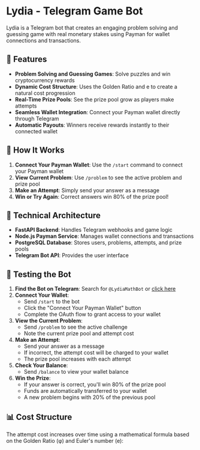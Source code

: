 # Lydia - Telegram Game Bot

Lydia is a Telegram bot that creates an engaging problem solving and guessing game with real monetary stakes using Payman for wallet connections and transactions.


## 🚀 Features

- **Problem Solving and Guessing Games**: Solve puzzles and win cryptocurrency rewards
- **Dynamic Cost Structure**: Uses the Golden Ratio and e to create a natural cost progression
- **Real-Time Prize Pools**: See the prize pool grow as players make attempts
- **Seamless Wallet Integration**: Connect your Payman wallet directly through Telegram
- **Automatic Payouts**: Winners receive rewards instantly to their connected wallet

## 🧠 How It Works

1. **Connect Your Payman Wallet**: Use the `/start` command to connect your Payman wallet
2. **View Current Problem**: Use `/problem` to see the active problem and prize pool
3. **Make an Attempt**: Simply send your answer as a message
4. **Win or Try Again**: Correct answers win 80% of the prize pool!

## 🔧 Technical Architecture

- **FastAPI Backend**: Handles Telegram webhooks and game logic
- **Node.js Payman Service**: Manages wallet connections and transactions
- **PostgreSQL Database**: Stores users, problems, attempts, and prize pools
- **Telegram Bot API**: Provides the user interface

## 🧪 Testing the Bot

1. **Find the Bot on Telegram**: Search for `@LydiaMathBot` or [click here](https://t.me/lydia_payman_bot)
2. **Connect Your Wallet**:
   - Send `/start` to the bot
   - Click the "Connect Your Payman Wallet" button
   - Complete the OAuth flow to grant access to your wallet
3. **View the Current Problem**:
   - Send `/problem` to see the active challenge
   - Note the current prize pool and attempt cost
4. **Make an Attempt**:
   - Send your answer as a message
   - If incorrect, the attempt cost will be charged to your wallet
   - The prize pool increases with each attempt
5. **Check Your Balance**:
   - Send `/balance` to view your wallet balance
6. **Win the Prize**:
   - If your answer is correct, you'll win 80% of the prize pool
   - Funds are automatically transferred to your wallet
   - A new problem begins with 20% of the previous pool

## 📊 Cost Structure

The attempt cost increases over time using a mathematical formula based on the Golden Ratio (φ) and Euler's number (e):

